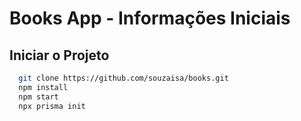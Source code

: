 # Books App - Informações Iniciais

## Iniciar o Projeto
```bash
  git clone https://github.com/souzaisa/books.git
  npm install
  npm start
  npx prisma init
``` 

